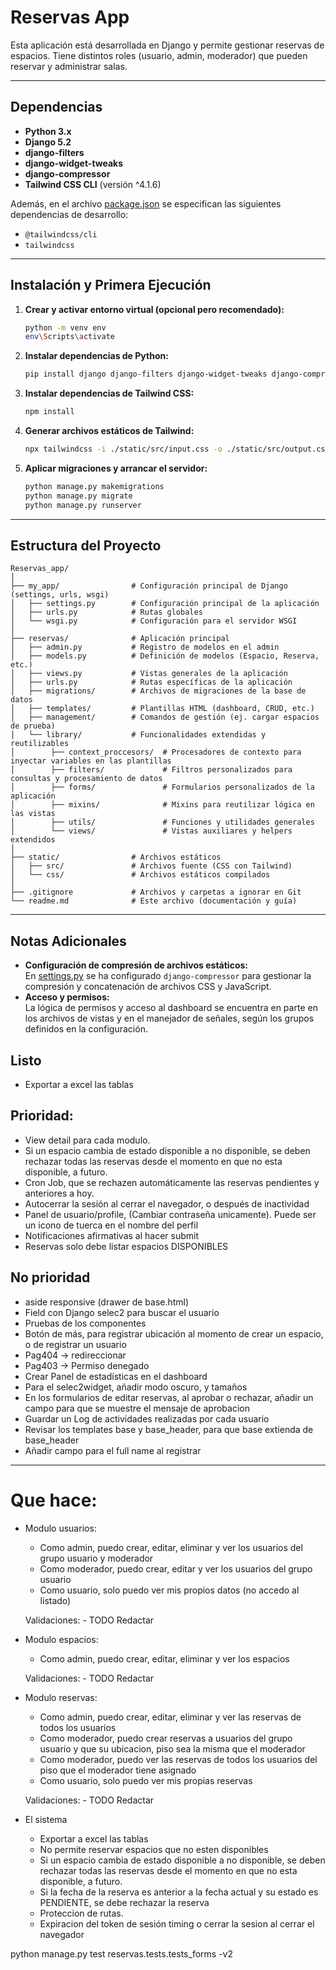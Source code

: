 # Reservas App

Esta aplicación está desarrollada en Django y permite gestionar reservas de espacios. Tiene distintos roles (usuario, admin, moderador) que pueden reservar y administrar salas.

---

## Dependencias

- **Python 3.x**
- **Django 5.2**  
- **django-filters**
- **django-widget-tweaks**
- **django-compressor**
- **Tailwind CSS CLI** (versión ^4.1.6)

Además, en el archivo [package.json](c:\Users\josej\Reservas_app\package.json) se especifican las siguientes dependencias de desarrollo:
- `@tailwindcss/cli`
- `tailwindcss`

---

## Instalación y Primera Ejecución

1. **Crear y activar entorno virtual (opcional pero recomendado):**
   ```bash
   python -m venv env
   env\Scripts\activate
   ```

2. **Instalar dependencias de Python:**
   ```bash
   pip install django django-filters django-widget-tweaks django-compressor
   ```

3. **Instalar dependencias de Tailwind CSS:**
   ```bash
   npm install
   ```

4. **Generar archivos estáticos de Tailwind:**
   ```bash
   npx tailwindcss -i ./static/src/input.css -o ./static/src/output.css --watch
   ```

5. **Aplicar migraciones y arrancar el servidor:**
   ```bash
   python manage.py makemigrations
   python manage.py migrate
   python manage.py runserver
   ```

---

## Estructura del Proyecto

```
Reservas_app/
│
├── my_app/                # Configuración principal de Django (settings, urls, wsgi)
│   ├── settings.py        # Configuración principal de la aplicación
│   ├── urls.py            # Rutas globales
│   └── wsgi.py            # Configuración para el servidor WSGI
│
├── reservas/              # Aplicación principal
│   ├── admin.py           # Registro de modelos en el admin
│   ├── models.py          # Definición de modelos (Espacio, Reserva, etc.)
│   ├── views.py           # Vistas generales de la aplicación
│   ├── urls.py            # Rutas específicas de la aplicación
│   ├── migrations/        # Archivos de migraciones de la base de datos
│   ├── templates/         # Plantillas HTML (dashboard, CRUD, etc.)
│   ├── management/        # Comandos de gestión (ej. cargar espacios de prueba)
│   └── library/           # Funcionalidades extendidas y reutilizables
│        ├── context_proccesors/  # Procesadores de contexto para inyectar variables en las plantillas
│        ├── filters/             # Filtros personalizados para consultas y procesamiento de datos
│        ├── forms/               # Formularios personalizados de la aplicación
│        ├── mixins/              # Mixins para reutilizar lógica en las vistas
│        ├── utils/               # Funciones y utilidades generales
│        └── views/               # Vistas auxiliares y helpers extendidos
│
├── static/                # Archivos estáticos
│   ├── src/               # Archivos fuente (CSS con Tailwind)
│   └── css/               # Archivos estáticos compilados
│
├── .gitignore             # Archivos y carpetas a ignorar en Git
└── readme.md              # Este archivo (documentación y guía)
```

---

## Notas Adicionales

- **Configuración de compresión de archivos estáticos:**  
  En [settings.py](c:\Users\josej\Reservas_app\my_app\settings.py) se ha configurado `django-compressor` para gestionar la compresión y concatenación de archivos CSS y JavaScript.
- **Acceso y permisos:**  
  La lógica de permisos y acceso al dashboard se encuentra en parte en los archivos de vistas y en el manejador de señales, según los grupos definidos en la configuración.


## Listo
- Exportar a excel las tablas


## Prioridad:
- View detail para cada modulo.
- Si un espacio cambia de estado disponible a no disponible, se deben rechazar todas las reservas desde el momento en que no esta disponible, a futuro. 
- Cron Job, que se rechazen automáticamente las reservas pendientes y anteriores a hoy. 
- Autocerrar la sesión al cerrar el navegador, o después de inactividad
- Panel de usuario/profile, (Cambiar contraseña unicamente). Puede ser un icono de tuerca en el nombre del perfil
- Notificaciones afirmativas al hacer submit
- Reservas solo debe listar espacios DISPONIBLES 

## No prioridad
- aside responsive (drawer de base.html)
- Field con Django selec2 para buscar el usuario
- Pruebas de los componentes
- Botón de más, para registrar ubicación al momento de crear un espacio, o de registrar un usuario
- Pag404 -> redireccionar 
- Pag403 -> Permiso denegado
- Crear Panel de estadísticas en el dashboard
- Para el selec2widget, añadir modo oscuro, y tamaños
- En los formularios de editar reservas, al aprobar o rechazar, añadir un campo para que se muestre el mensaje de aprobacion
- Guardar un Log de actividades realizadas por cada usuario
- Revisar  los templates base y base_header, para que base extienda de base_header
- Añadir campo para el full name al registrar

---
# Que hace:

- Modulo usuarios:
   - Como admin, puedo crear, editar, eliminar y ver los usuarios del grupo usuario y moderador
   - Como moderador, puedo crear, editar y ver los usuarios del grupo usuario
   - Como usuario, solo puedo ver mis propios datos (no accedo al listado)

   Validaciones:
      - TODO Redactar

- Modulo espacios:
   - Como admin, puedo crear, editar, eliminar y ver los espacios

   Validaciones:
      - TODO Redactar
   

- Modulo reservas:
   - Como admin, puedo crear, editar, eliminar y ver las reservas de todos los usuarios
   - Como moderador, puedo crear reservas a usuarios del grupo usuario y que su ubicacion, piso sea la misma que el moderador
   - Como moderador, puedo ver las reservas de todos los usuarios del piso que el moderador tiene asignado
   - Como usuario, solo puedo ver mis propias reservas

   Validaciones:
      - TODO Redactar
   
- El sistema
   - Exportar a excel las tablas
   - No permite reservar espacios que no esten disponibles
   - Si un espacio cambia de estado disponible a no disponible, se deben rechazar todas las reservas desde el momento en que no esta disponible, a futuro. 
   - Si la fecha de la reserva es anterior a la fecha actual y su estado es PENDIENTE, se debe rechazar la reserva
   - Proteccion de rutas.
   - Expiracion del token de sesión timing o cerrar la sesion al cerrar el navegador



python manage.py test reservas.tests.tests_forms -v2
